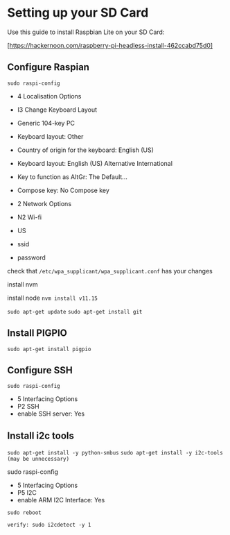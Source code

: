 # Setting up your SD Card

Use this guide to install Raspbian Lite on your SD Card:

[https://hackernoon.com/raspberry-pi-headless-install-462ccabd75d0]

## Configure Raspian

`sudo raspi-config`
* 4 Localisation Options
* I3 Change Keyboard Layout
* Generic 104-key PC
* Keyboard layout: Other
* Country of origin for the keyboard: English (US)
* Keyboard layout: English (US) Alternative International
* Key to function as AltGr: The Default...
* Compose key: No Compose key

* 2 Network Options
* N2 Wi-fi
* US
* ssid
* password

check that `/etc/wpa_supplicant/wpa_supplicant.conf` has your changes

install nvm

install node 
`nvm install v11.15`

`sudo apt-get update`
`sudo apt-get install git`

## Install PIGPIO
`sudo apt-get install pigpio`

## Configure SSH
`sudo raspi-config`
* 5 Interfacing Options
* P2 SSH
* enable SSH server: Yes

## Install i2c tools
`sudo apt-get install -y python-smbus`
`sudo apt-get install -y i2c-tools (may be unnecessary)`


sudo raspi-config
* 5 Interfacing Options
* P5 I2C
* enable ARM I2C Interface: Yes


`sudo reboot`


`verify: sudo i2cdetect -y 1`
